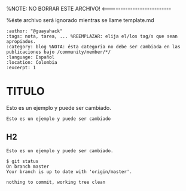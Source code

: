 








%NOTE: NO BORRAR ESTE ARCHIVO! <--------------------------

%éste archivo será ignorado mientras se llame template.md

```{post} 2023-07-18
:author: "@guayahack"
:tags: nota, tarea, ... %REEMPLAZAR: elija el/los tag/s que sean apropiados.
:category: blog %NOTA: ésta categoria no debe ser cambiada en las publicaciones bajo /community/member/*/
:language: Español
:location: Colombia
:excerpt: 1
```

# TITULO

Esto es un ejemplo y puede ser cambiado.

`Esto es un ejemplo y puede ser cambiado`

## H2

```console
Esto es un ejemplo y puede ser cambiado.

$ git status 
On branch master
Your branch is up to date with 'origin/master'.

nothing to commit, working tree clean
```
